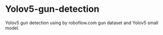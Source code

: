 # Yolov5-gun-detection
Yolov5 gun detection using by roboflow.com gun dataset and Yolov5 small model.

